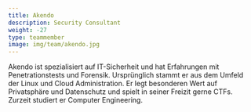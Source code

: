 ```yaml
---
title: Akendo
description: Security Consultant
weight: -27
type: teammember
image: img/team/akendo.jpg
---
```


Akendo ist spezialisiert auf IT-Sicherheit und hat Erfahrungen mit Penetrationstests und Forensik. Ursprünglich stammt er aus dem Umfeld der Linux und Cloud Administration. Er legt besonderen Wert auf Privatsphäre und Datenschutz und spielt in seiner Freizit gerne CTFs. Zurzeit studiert er Computer Engineering.
